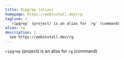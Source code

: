 ```yaml
---
title: Ripgrep (alias)
homepage: https://webinstall.dev/rg
tagline: |
  `ripgrep` (project) is an alias for `rg` (command)
alias: rg
description: |
  See https://webinstall.dev/rg
---
```


`ripgrep` (project) is an alias for `rg` (command)
